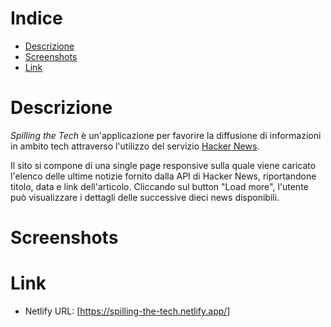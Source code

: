 # Indice
* <a href="https://github.com/elisa-morales/spilling-the-tech/#descrizione">Descrizione</a>
* <a href="https://github.com/elisa-morales/spilling-the-tech/#screenshots">Screenshots</a>
* <a href="https://github.com/elisa-morales/spilling-the-tech#link">Link</a>

# Descrizione
 
<i>Spilling the Tech</i> è un'applicazione per favorire la diffusione di informazioni in ambito tech attraverso l'utilizzo del servizio <a href="https://github.com/HackerNews/API" target="_blank">Hacker News</a>. 

Il sito si compone di una single page responsive sulla quale viene caricato l'elenco delle ultime notizie fornito dalla API di Hacker News, riportandone titolo, data e link dell'articolo. Cliccando sul button "Load more", l'utente può visualizzare i dettagli delle successive dieci news disponibili.

# Screenshots

# Link 
* Netlify URL: [<a href="https://spilling-the-tech.netlify.app/" target="_blank">https://spilling-the-tech.netlify.app/</a>]
